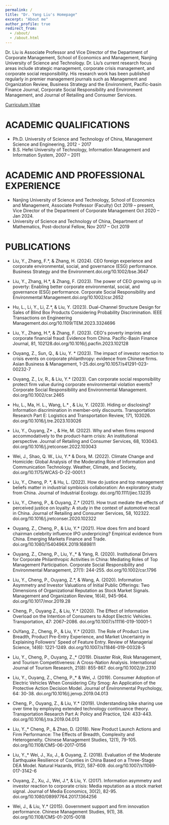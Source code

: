 ```yaml
---
permalink: /
title: "Dr. Yang Liu's Homepage"
excerpt: "About me"
author_profile: true
redirect_from: 
  - /about/
  - /about.html
---
```


Dr. Liu is Associate Professor and Vice Director of the Department of Corporate Management, School of Economics and Management, Nanjing University of Science and Technology. Dr. Liu’s current research focus areas include strategic management, corporate crisis management, and corporate social responsibility. His research work has been published regularly in premier management journals such as Management and Organization Review, Business Strategy and the Environment, Pacific-basin Finance Journal, Corporate Social Responsibility and Environment Management, and Journal of Retailing and Consumer Services.

[Curriculum Vitae](https://xashely.github.io/files/cv.pdf)

ACADEMIC QUALIFICATIONS
=====
* Ph.D. University of Science and Technology of China, Management Science and Engineering, 2012 - 2017
*	B.S. Hefei University of Technology, Information Management and Information System, 2007 – 2011

ACADEMIC AND PROFESSIONAL EXPERIENCE
=====
* Nanjing University of Science and Technology, School of Economics and Management, Associate Professor (Faculty) Oct 2019 – present, Vice Director of the Department of Corporate Management Oct 2020 – Jan 2024.
*	University of Science and Technology of China, Department of Mathematics, Post-doctoral Fellow, Nov 2017 – Oct 2019

PUBLICATIONS
=====
*	Liu, Y., Zhang, F.*, & Zhang, H.  (2024).  CEO foreign experience and corporate environmental, social, and governance (ESG) performance. Business Strategy and the Environment.doi.org/10.1002/bse.3647

*	Liu, Y., Zhang, H.*, & Zhang, F. (2023). The power of CEO growing up in poverty: Enabling better corporate environmental, social, and governance (ESG) performance. Corporate Social Responsibility and Environmental Management.doi.org/10.1002/csr.2652 

*	Hu, L., Li, Y., Li, Z.*, & Liu, Y. (2023). Dual-Channel Structure Design for Sales of Blind Box Products Considering Probability Discrimination. IEEE Transactions on Engineering Management.doi.org/10.1109/TEM.2023.3324696

*	Liu, Y., Zhang, H.*, & Zhang, F. (2023). CEO's poverty imprints and corporate financial fraud: Evidence from China. Pacific-Basin Finance Journal, 81, 102128.doi.org/10.1016/j.pacfin.2023.102128

*	Ouyang, Z., Sun, Q., & Liu, Y. * (2023). The impact of investor reaction to crisis events on corporate philanthropy: evidence from Chinese firms. Asian Business & Management, 1-25.doi.org/10.1057/s41291-023-00232-7

*	Ouyang, Z., Lv, R., & Liu, Y.* (2023). Can corporate social responsibility protect firm value during corporate environmental violation events? Corporate Social Responsibility and Environmental Management. doi.org/10.1002/csr.2465 

*	Hu, L., Ma, H. L., Wang, L.* , & Liu, Y. (2023). Hiding or disclosing? Information discrimination in member-only discounts. Transportation Research Part E: Logistics and Transportation Review, 171, 103026. doi.org/10.1016/j.tre.2023.103026

*	Liu, Y., Ouyang, Z* ., & He, M. (2022). Why and when firms respond accommodatively to the product-harm crisis: An institutional perspective. Journal of Retailing and Consumer Services, 68, 103043. doi.org/10.1016/j.jretconser.2022.103043

*	Wei, J., Shao, Q. W., Liu, Y.* & Dora, M. (2022). Climate Change and Homicide: Global Analysis of the Moderating Role of Information and Communication Technology. Weather, Climate, and Society, doi.org/10.1175/WCAS-D-22-0001.1

*	Liu, Y., Cheng, P. *, & Hu, L. (2022). How do justice and top management beliefs matter in industrial symbiosis collaboration: An exploratory study from China. Journal of Industrial Ecology. doi.org/10.1111/jiec.13235

*	Liu, Y., Cheng, P., & Ouyang, Z.* (2021). How trust mediate the effects of perceived justice on loyalty: A study in the context of automotive recall in China. Journal of Retailing and Consumer Services, 58, 102322. doi.org/10.1016/j.jretconser.2020.102322

*	Ouyang, Z., Cheng, P., & Liu, Y.* (2021). How does firm and board chairman celebrity influence IPO underpricing? Empirical evidence from China. Emerging Markets Finance and Trade. doi.org/10.1080/1540496X.2019.1689811

*	Ouyang, Z., Cheng, P., Liu, Y.,* & Yang, R. (2020). Institutional Drivers for Corporate Philanthropic Activities in China: Mediating Roles of Top Management Participation. Corporate Social Responsibility and Environmental Management, 27(1): 244-255. doi.org/10.1002/csr.1796

*	Liu, Y., Cheng, P., Ouyang, Z.*, & Wang, A. (2020). Information Asymmetry and Investor Valuations of Initial Public Offerings: Two Dimensions of Organizational Reputation as Stock Market Signals. Management and Organization Review, 16(4), 945-964. doi.org/10.1017/mor.2019.28

*	Cheng, P., Ouyang Z., & Liu, Y.* (2020). The Effect of Information Overload on the Intention of Consumers to Adopt Electric Vehicles. Transportation, 47: 2067–2086. doi.org/10.1007/s11116-019-10001-1

*	OuYang, Z., Cheng, P., & Liu, Y.* (2020). The Role of Product Line Breadth, Product Pre-Entry Experience, and Market Uncertainty in Explaining Followers' Speed of Feature Entry. Review of Managerial Science, 14(6): 1221-1249. doi.org/10.1007/s11846-019-00328-5

*	Liu, Y., Cheng, P., Ouyang, Z.,* (2019). Disaster Risk, Risk Management, and Tourism Competitiveness: A Cross-Nation Analysis. International Journal of Tourism Research, 21(8): 855-867. doi.org/10.1002/jtr.2310

*	Liu, Y., Ouyang, Z., Cheng, P.,* & Wei, J. (2019). Consumer Adoption of Electric Vehicles When Considering City Smog: An Application of the Protective Action Decision Model. Journal of Environmental Psychology, 64: 30-38. doi.org/10.1016/j.jenvp.2019.04.013

*	Cheng, P., Ouyang, Z., & Liu, Y.* (2019). Understanding bike sharing use over time by employing extended technology continuance theory. Transportation Research Part A: Policy and Practice, 124: 433-443. doi.org/10.1016/j.tra.2019.04.013

*	Liu, Y.,* Cheng, P., & Zhao, D. (2018). New Product Launch Actions and Firm Performance: The Effects of Breadth, Complexity and Heterogeneity. Chinese Management Studies, 12(1), 79-105. doi.org/10.1108/CMS-06-2017-0156

*	Liu, Y.,* Wei, J., Xu, J., & Ouyang, Z. (2018). Evaluation of the Moderate Earthquake Resilience of Counties in China Based on a Three-Stage DEA Model. Natural Hazards, 91(2), 587-609. doi.org/10.1007/s11069-017-3142-6

*	Ouyang, Z., Xu, J., Wei, J.*, & Liu, Y. (2017). Information asymmetry and investor reaction to corporate crisis: Media reputation as a stock market signal. Journal of Media Economics, 30(2), 82-95. doi.org/10.1080/08997764.2017.1364256

*	Wei, J., & Liu, Y.* (2015). Government support and firm innovation performance. Chinese Management Studies, 9(1), 38. doi.org/10.1108/CMS-01-2015-0018

